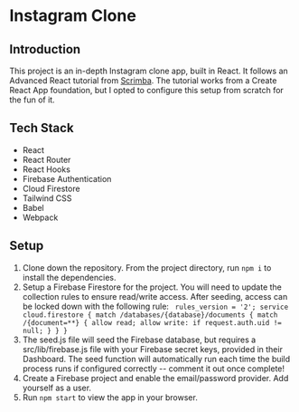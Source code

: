 # Instagram Clone

## Introduction

This project is an in-depth Instagram clone app, built in React. It follows an Advanced React tutorial from [Scrimba](https://scrimba.com/learn/photoapp). The tutorial works from a Create React App foundation, but I opted to configure this setup from scratch for the fun of it. 

## Tech Stack

- React
- React Router
- React Hooks
- Firebase Authentication
- Cloud Firestore
- Tailwind CSS
- Babel
- Webpack

## Setup

1. Clone down the repository. From the project directory, run `npm i` to install the dependencies.
1. Setup a Firebase Firestore for the project. You will need to update the collection rules to ensure read/write access. After seeding, access can be locked down with the following rule:
  ` rules_version = '2';
    service cloud.firestore {
      match /databases/{database}/documents {
        match /{document=**} {
          allow read;
          allow write: if request.auth.uid != null;
        }
      }
    }`
1. The seed.js file will seed the Firebase database, but requires a src/lib/firebase.js file with your Firebase secret keys, provided in their Dashboard. The seed function will automatically run each time the build process runs if configured correctly -- comment it out once complete!
1. Create a Firebase project and enable the email/password provider. Add yourself as a user.
1. Run `npm start` to view the app in your browser.